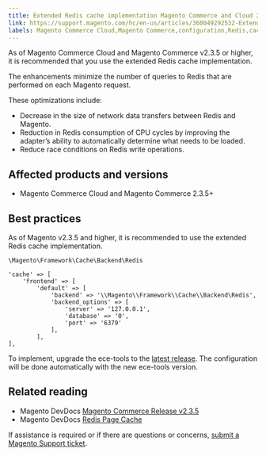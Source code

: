 ```yaml
---
title: Extended Redis cache implementation Magento Commerce and Cloud 2.3.5+
link: https://support.magento.com/hc/en-us/articles/360049292532-Extended-Redis-cache-implementation-Magento-Commerce-and-Cloud-2-3-5-
labels: Magento Commerce Cloud,Magento Commerce,configuration,Redis,cache,2.3.5,best practices
---
```


<p>As of Magento Commerce Cloud and Magento Commerce v2.3.5 or higher, it is recommended that you use the extended Redis cache implementation.</p>
<p>The enhancements minimize the number of queries to Redis that are performed on each Magento request.</p>
<p>These optimizations include: </p>
<ul>
<li>Decrease in the size of network data transfers between Redis and Magento.</li>
<li>Reduction in Redis consumption of CPU cycles by improving the adapter’s ability to automatically determine what needs to be loaded.</li>
<li>Reduce race conditions on Redis write operations.</li>
</ul>
<h2>Affected products and versions</h2>
<ul>
<li>Magento Commerce Cloud and Magento Commerce 2.3.5+</li>
</ul>
<h2>Best practices</h2>
<p>As of Magento v2.3.5 and higher, it is recommended to use the extended Redis cache implementation.</p>
<pre><code>\Magento\Framework\Cache\Backend\Redis</code></pre>
<pre><code>'cache' =&gt; [<br/>    'frontend' =&gt; [<br/>        'default' =&gt; [<br/>            'backend' =&gt; '\\Magento\\Framework\\Cache\\Backend\Redis',<br/>            'backend_options' =&gt; [<br/>                'server' =&gt; '127.0.0.1',<br/>                'database' =&gt; '0',<br/>                'port' =&gt; '6379'<br/>            ],<br/>        ],<br/>],</code></pre>
<p>To implement, upgrade the ece-tools to the <a href="https://devdocs.magento.com/guides/v2.2/cloud/release-notes/cloud-tools.html">latest release</a>. The configuration will be done automatically with the new ece-tools version.</p>
<h2>Related reading</h2>
<ul>
<li>Magento DevDocs <a href="https://devdocs.magento.com/guides/v2.3/release-notes/release-notes-2-3-5-commerce.html#performance-boosts">Magento Commerce Release v2.3.5</a>
</li>
<li>Magento DevDocs <a href="https://devdocs.magento.com/guides/v2.3/config-guide/redis/redis-pg-cache.html">Redis Page Cache</a>
</li>
</ul>
<p>If assistance is required or if there are questions or concerns, <a href="https://support.magento.com/hc/en-us/articles/360019088251-Submit-a-support-ticket">submit a Magento Support ticket</a>.</p>